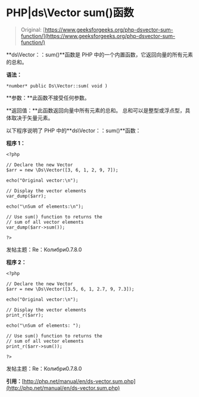 # PHP|ds\Vector sum()函数

> Original: [https://www.geeksforgeeks.org/php-dsvector-sum-function/](https://www.geeksforgeeks.org/php-dsvector-sum-function/)

**ds\Vector：：sum()**函数是 PHP 中的一个内置函数，它返回向量的所有元素的总和。

**语法：**

```
*number* public Ds\Vector::sum( void )

```

**参数：**此函数不接受任何参数。

**返回值：**此函数返回向量中所有元素的总和。 总和可以是整型或浮点型，具体取决于矢量元素。

以下程序说明了 PHP 中的**ds\Vector：：sum()**函数：

**程序 1：**

```
<?php

// Declare the new Vector
$arr = new \Ds\Vector([3, 6, 1, 2, 9, 7]);

echo("Original vector:\n");

// Display the vector elements
var_dump($arr);

echo("\nSum of elements:\n");

// Use sum() function to returns the 
// sum of all vector elements
var_dump($arr->sum());

?>
```

发帖主题：Re：Колибри0.7.8.0

**程序 2：**

```
<?php

// Declare the new Vector
$arr = new \Ds\Vector([3.5, 6, 1, 2.7, 9, 7.3]);

echo("Original vector:\n");

// Display the vector elements
print_r($arr);

echo("\nSum of elements: ");

// Use sum() function to returns the 
// sum of all vector elements
print_r($arr->sum());

?>
```

发帖主题：Re：Колибри0.7.8.0

**引用：**[http://php.net/manual/en/ds-vector.sum.php](http://php.net/manual/en/ds-vector.sum.php)